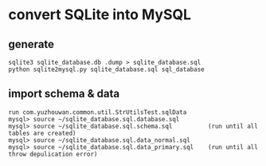 # convert SQLite into MySQL
## generate
    sqlite3 sqlite_database.db .dump > sqlite_database.sql
    python sqlite2mysql.py sqlite_database.sql sql_database

## import schema & data
    run com.yuzhouwan.common.util.StrUtilsTest.sqlData
    mysql> source ~/sqlite_database.sql.database.sql
    mysql> source ~/sqlite_database.sql.schema.sql          (run until all tables are created)
    mysql> source ~/sqlite_database.sql.data_normal.sql
    mysql> source ~/sqlite_database.sql.data_primary.sql    (run until all throw depulication error)
